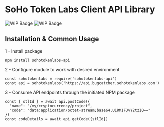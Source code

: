 # SoHo Token Labs Client API Library

![WIP Badge](https://img.shields.io/badge/version-1.0.1-blue.svg) ![WIP Badge](https://img.shields.io/badge/status-wip-yellowgreen.svg)

## Installation &amp; Common Usage
1 - Install package

`npm install sohotokenlabs-api`

2 - Configure module to work with desired environment

```
const sohotokenlabs = require('sohotokenlabs-api')
const api = sohotokenlabs('https://api.bugcatcher.sohotokenlabs.com')
```

3 - Consume API endpoints through the initiated NPM package

```
const { stlId } = await api.postCode({
  "name": "/my/cryptocurrency/project",
  "code": "data:application/octet-stream;base64,U1RMIFJvY2tzIQ=="
})
const codeDetails = await api.getCode({stlId})
```
